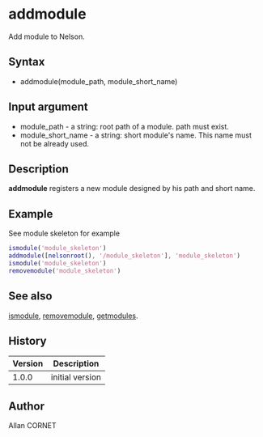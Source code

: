 # addmodule

Add module to Nelson.

## Syntax

- addmodule(module_path, module_short_name)

## Input argument

- module_path - a string: root path of a module. path must exist.
- module_short_name - a string: short module's name. This name must not be already used.

## Description

  <p><b>addmodule</b> registers a new module designed by his path and short name.</p>

## Example

See module skeleton for example

```matlab
ismodule('module_skeleton')
addmodule([nelsonroot(), '/module_skeleton'], 'module_skeleton')
ismodule('module_skeleton')
removemodule('module_skeleton')
```

## See also

[ismodule](ismodule.md), [removemodule](removemodule.md), [getmodules](getmodules.md).

## History

| Version | Description     |
| ------- | --------------- |
| 1.0.0   | initial version |

## Author

Allan CORNET
